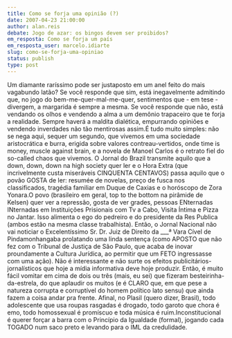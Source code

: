 ```yaml
---
title: Como se forja uma opinião (?)
date: 2007-04-23 21:00:00
author: alan.reis
debate: Jogo de azar: os bingos devem ser proibidos?
em_resposta: Como se forja um país
em_resposta_user: marcelo.idiarte
slug: como-se-forja-uma-opiniao
status: publish 
type: post
---
```


Um diamante raríssimo pode ser justaposto em um anel feito do mais vagabundo latão? Se você responde que sim, está inegavelmente admitindo que, no jogo do bem-me-quer-mal-me-quer, sentimentos que - em tese - divergem, a margarida é sempre a mesma. Se você responde que não, está vendando os olhos e vendendo a alma a um demônio trapaceiro que te forja a realidade. Sempre haverá a maldita dialética, empurrando opiniões e vendendo inverdades não tão mentirosas assim.É tudo muito simples: não se nega aqui, sequer um segundo, que vivemos em uma sociedade aristocrática e burra, erigida sobre valores contreau-vertidos, onde time is money, muscle against brain, e a novela de Manoel Carlos é o retrato fiel do so-called chaos que vivemos. O Jornal do Brazil transmite aquilo que a down, down, down na high society quer ler e o Hora Extra (que incrivelmente custa miseráveis CINQUENTA CENTAVOS) passa aquilo que o povão GOSTA de ler: resumée de novelas, preço de fusca nos classificados, tragédia familiar em Duque de Caxias e o horóscopo de Zora Yonara.O povo (brasileiro em geral, top to the bottom na pirâmide de Kelsen) quer ver a repressão, gosta de ver grades, pessoas ENternadas INternadas em Instituições Prisionais com Tv a Cabo, Visita Íntima e Pizza no Jantar. Isso alimenta o ego do pedreiro e do presidente da Res Publica (ambos estão na mesma classe trabalhista). Então, o Jornal Nacional não vai noticiar o Excelentíssimo Sr. Dr. Juiz de Direito da \_\_\_ª Vara Cível de Pindamonhangaba prolatando uma linda sentença (como APOSTO que não fez com o Tribunal de Justiça de São Paulo, que acaba de inovar proundamente a Cultura Jurídica, ao permitir que um FETO ingressasse com uma ação). Não é interessante e não surte os efeitos publicitários-jornalísticos que hoje a mídia informativa deve hoje produzir. Então, é muito fácil vomitar em cima de dois ou três (mais, eu sei) que fizeram besteirinha-da-estrela, do que aplaudir os muitos (e é CLARO que, em que pese a natureza corrupta e corruptível do homem político lato sensu) que ainda fazem a coisa andar pra frente. Afinal, no Plasil (quero dizer, Brasil), todo adolescente que usa roupas rasgadas é drogado, todo garoto que chora é emo, todo homossexual é promíscuo e toda música é ruim.Inconstitucional é querer forçar a barra com o Princípio da Igualdade (formal), jogando cada TOGADO num saco preto e levando para o IML da credulidade.
